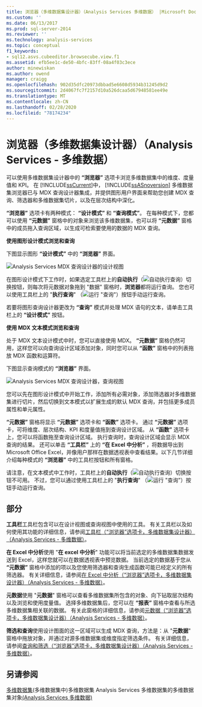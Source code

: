 ```yaml
---
title: 浏览器（多维数据集设计器）（Analysis Services 多维数据） |Microsoft Docs
ms.custom: ''
ms.date: 06/13/2017
ms.prod: sql-server-2014
ms.reviewer: ''
ms.technology: analysis-services
ms.topic: conceptual
f1_keywords:
- sql12.asvs.cubeeditor.browsecube.view.f1
ms.assetid: efb5ee1c-de50-4bfc-83ff-08a4f03c3ece
author: minewiskan
ms.author: owend
manager: craigg
ms.openlocfilehash: 902d35dfc20973dbbad5e6608d5934b31245d9d2
ms.sourcegitcommit: 2d4067fc7f2157d10a526dcaa5d67948581ee49e
ms.translationtype: MT
ms.contentlocale: zh-CN
ms.lasthandoff: 02/28/2020
ms.locfileid: "78174234"
---
```

# <a name="browser-cube-designer-analysis-services---multidimensional-data"></a>浏览器（多维数据集设计器）（Analysis Services - 多维数据）
  可以使用多维数据集设计器中的 **“浏览器”** 选项卡浏览多维数据集中的维度、度量值和 KPI。 在 [!INCLUDE[ssCurrent](../includes/sscurrent-md.md)]中， [!INCLUDE[ssASnoversion](../includes/ssasnoversion-md.md)] 多维数据集浏览器已与 MDX 查询设计器集成，并提供图形用户界面来帮助您创建 MDX 查询、筛选器和多维数据集切片，以及在层次结构中深化。

 
  **“浏览器”** 选项卡有两种模式： **“设计模式”** 和 **“查询模式”**。 在每种模式下，您都可以使用 **“元数据”** 窗格中的对象来浏览该多维数据集，也可以将 **“元数据”** 窗格中的成员拖入查询区域，以生成可检索要使用的数据的 MDX 查询。

 **使用图形设计模式浏览和查询**

 下图显示图形 **“设计模式”** 中的 **“浏览器”** 界面。

 ![Analysis Services MDX 查询设计器的设计视图](media/rsqd-dsawas-mdx-designmode.gif "Analysis Services MDX 查询设计器的设计视图")

 在图形设计模式下工作时，如果选定工具栏上的**自动执行**（![自动执行查询](media/rsqdicon-autoexecute.gif "自动执行查询")）切换按钮，则每次将元数据对象拖到 "数据" 窗格时，**浏览器**都将运行查询。 您也可以使用工具栏上的 "**执行查询**" （![运行 "查询](media/rsqdicon-run.gif "运行查询")"）按钮手动运行查询。

 若要将图形查询设计器更改为 **“查询”** 模式并处理 MDX 语句的文本，请单击工具栏上的 **“设计模式”** 按钮。

 **使用 MDX 文本模式浏览和查询**

 处于 MDX 文本设计模式中时，您可以直接使用 MDX。 
  **“元数据”** 窗格仍然可用，这样您可以向查询设计区域添加对象，同时您可以从 **“函数”** 窗格中的列表拖放 MDX 函数和运算符。

 下图显示查询模式的 **“浏览器”** 界面。

 ![Analysis Services MDX 查询设计器，查询视图](media/rsqd-dsawas-mdx-querymode.gif "Analysis Services MDX 查询设计器，查询视图")

 您可以先在图形设计模式中开始工作，添加所有必需对象，添加筛选器对多维数据集进行切片，然后切换到文本模式以扩展生成的默认 MDX 查询，并包括更多成员属性和单元属性。

 
  **“元数据”** 窗格将显示 **“元数据”** 选项卡和 **“函数”** 选项卡。 通过 **“元数据”** 选项卡，可将维度、层次结构、KPI 和度量值拖到查询设计区域。 从 **“函数”** 选项卡上，您可以将函数拖至查询设计区域。 执行查询时，查询设计区域会显示 MDX 查询的结果。 还可以单击 **“工具栏”** 上的 **“在 Excel 中分析”** ，将数据导出到 Microsoft Office Excel，并像用户那样在数据透视表中查看结果。以下几节详细介绍每种模式的 **“浏览器”** 中的工具栏按钮和所有窗格。

 请注意，在文本模式中工作时，工具栏上的**自动执行**（![自动执行查询](media/rsqdicon-autoexecute.gif "自动执行查询")）切换按钮不可用。 不过，您可以通过使用工具栏上的 "**执行查询**" （![运行 "查询"](media/rsqdicon-run.gif "运行查询")）按钮手动运行查询。

## <a name="sections"></a>部分
 **工具栏**工具栏包含可以在设计视图或查询视图中使用的工具。 有关工具栏以及如何使用其功能的详细信息，请参阅[工具栏（“浏览器”选项卡，多维数据集设计器）（Analysis Services - 多维数据）](toolbar-browser-tab-cube-designer-analysis-services-multidimensional-data.md)。

 **在 Excel 中分析**使用 "**在 excel 中分析**" 功能可以将当前选定的多维数据集数据发送到 Excel，这样您就可以在数据透视表中预览数据。 当前选定的数据基于您从 **“元数据”** 窗格中添加的项以及您使用筛选器和查询生成函数可能已经定义的所有筛选器。 有关详细信息，请参阅[在 Excel 中分析（“浏览器”选项卡，多维数据集设计器）（Analysis Services - 多维数据）](analyze-in-excel-browser-cube-designer-analysis-services-multidimensional-data.md)。

 **元数据**使用 "**元数据**" 窗格可以查看多维数据集所包含的对象、向下钻取层次结构以及浏览和使用度量值。 选择多维数据集后，您可以在 **“报表”** 窗格中查看与所选多维数据集相关联的数据。 有关此窗格的详细信息，请参阅[元数据（“浏览器”选项卡，多维数据集设计器）（Analysis Services - 多维数据）](metadata-browser-tab-cube-designer-analysis-services-multidimensional-data.md)。

 **筛选和查询**使用设计图面的这一区域可以生成 MDX 查询，方法是：从 "**元数据**" 窗格中拖放对象，并通过对源多维数据集或维度指定筛选条件。 有关详细信息，请参阅[查询和筛选（“浏览器”选项卡，多维数据集设计器）（Analysis Services - 多维数据）](query-filter-browser-cube-designer-analysis-services-multidimensional-data.md)。

## <a name="see-also"></a>另请参阅
 [多维](multidimensional-models-olap-logical-cube-objects/cube-objects-analysis-services-multidimensional-data.md)[数据集](multidimensional-models/cubes-in-multidimensional-models.md)&#40;多维数据集中&#41;多维数据集 Analysis Services 多维数据集的多维数据集对象[&#40;Analysis Services 多维数据&#41;](cube-designer-analysis-services-multidimensional-data.md)


